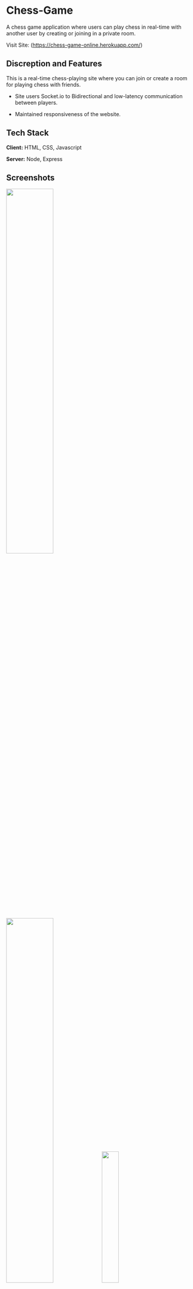 
# Chess-Game
A chess game application where users can play chess in real-time with another user by creating or joining in a private room.

Visit Site: (https://chess-game-online.herokuapp.com/)





## Discreption and Features
This is a real-time chess-playing site where you can join or create a room for playing chess with friends.

* Site users Socket.io to Bidirectional and low-latency communication between players.

* Maintained responsiveness of the website.

## Tech Stack

**Client:** HTML, CSS, Javascript

**Server:** Node, Express


## Screenshots

<img src="https://user-images.githubusercontent.com/76809414/201538387-acf6f075-c3e4-48af-9878-7c663e99ec96.png" width=50% height=50%>

<img src="https://user-images.githubusercontent.com/76809414/201538382-4b26603b-499f-4c16-ba9e-22eb68a04403.png" width=50% height=50%>

<img src="https://user-images.githubusercontent.com/76809414/201538388-2c499621-557d-4c7c-a9b7-0ee1e5170441.png" width=30% height=30%>
